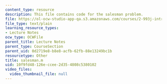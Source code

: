```yaml
---
content_type: resource
description: This file contains code for the salesman problem.
file: https://ol-ocw-studio-app-qa.s3.amazonaws.com/courses/2-993j-introduction-to-numerical-analysis-for-engineering-13-002j-spring-2005/10f9fd48126eccee2d354808c5380102_salesman.m
file_type: text/plain
learning_resource_types:
- Lecture Notes
ocw_type: OCWFile
parent_title: Lecture Notes
parent_type: CourseSection
parent_uid: 0d2719e8-b8e8-acfb-62fb-88e13249bc1b
resourcetype: Other
title: salesman.m
uid: 10f9fd48-126e-ccee-2d35-4808c5380102
video_files:
  video_thumbnail_file: null
---
```


